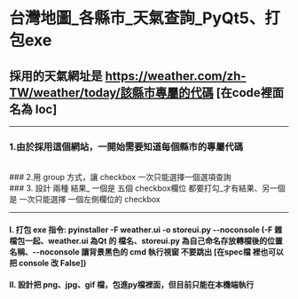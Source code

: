 # 台灣地圖_各縣市_天氣查詢_PyQt5、打包exe

## 採用的天氣網址是 https://weather.com/zh-TW/weather/today/該縣市專屬的代碼 [在code裡面名為 loc]

-----------------------------------------------------
### 1.由於採用這個網站，一開始需要知道每個縣市的專屬代碼 
<br/>
### 2.用 group 方式，讓 checkbox 一次只能選擇一個選項查詢
<br/> 
### 3. 設計 兩種 結果_ 一個是 五個 checkbox欄位 都要打勾_才有結果、另一個是 一次只能選擇 一個左側欄位的 checkbox

------------------------------------------------------
#### I. 打包 exe 指令: pyinstaller -F weather.ui -o storeui.py --noconsole (-F 雜檔包一起、weather.ui 為Qt 的 檔名、storeui.py 為自己命名存放轉檔後的位置名稱、--noconsole 讓背景黑色的 cmd 執行視窗 不要跳出 [在spec檔 裡也可以把 console 改 False])

#### II. 設計把 png、jpg、gif 檔，包進py檔裡面，但目前只能在本機端執行


